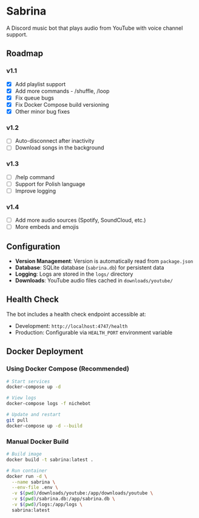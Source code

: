 # Sabrina

A Discord music bot that plays audio from YouTube with voice channel support.

## Roadmap

### v1.1
- [x] Add playlist support
- [x] Add more commands - /shuffle, /loop
- [x] Fix queue bugs
- [x] Fix Docker Compose build versioning
- [x] Other minor bug fixes

### v1.2
- [ ] Auto-disconnect after inactivity
- [ ] Download songs in the background

### v1.3
- [ ] /help command
- [ ] Support for Polish language
- [ ] Improve logging

### v1.4
- [ ] Add more audio sources (Spotify, SoundCloud, etc.)
- [ ] More embeds and emojis

## Configuration

- **Version Management**: Version is automatically read from `package.json`
- **Database**: SQLite database (`sabrina.db`) for persistent data
- **Logging**: Logs are stored in the `logs/` directory
- **Downloads**: YouTube audio files cached in `downloads/youtube/`

## Health Check

The bot includes a health check endpoint accessible at:

- Development: `http://localhost:4747/health`
- Production: Configurable via `HEALTH_PORT` environment variable

## Docker Deployment

### Using Docker Compose (Recommended)

```bash
# Start services
docker-compose up -d

# View logs
docker-compose logs -f nichebot

# Update and restart
git pull
docker-compose up -d --build
```

### Manual Docker Build

```bash
# Build image
docker build -t sabrina:latest .

# Run container
docker run -d \
  --name sabrina \
  --env-file .env \
  -v $(pwd)/downloads/youtube:/app/downloads/youtube \
  -v $(pwd)/sabrina.db:/app/sabrina.db \
  -v $(pwd)/logs:/app/logs \
  sabrina:latest
```

